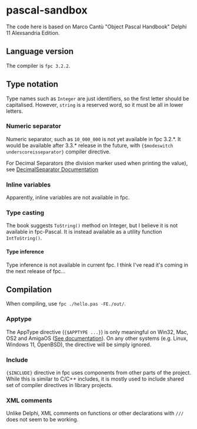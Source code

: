 # pascal-sandbox
The code here is based on Marco Cantù "Object Pascal Handbook" Delphi 11 Alexsandria Edition. 

## Language version
The compiler is `fpc 3.2.2`.

## Type notation
Type names such as `Integer` are just identifiers, so the first letter should be capitalised.
However, `string` is a reserved word, so it must be all in lower letters.

### Numeric separator
Numeric separator, such as `10_000_000` is not yet available in fpc 3.2.\*.
It would be available after 3.3.\* release in the future, with `{$modeswitch underscoreisseparator}` compiler directive.

For Decimal Separators (the division marker used when printing the value), see [DecimalSeparator Documentation](https://wiki.freepascal.org/DecimalSeparator) 

### Inline variables
Apparently, inline variables are not available in fpc.

### Type casting
The book suggests `ToString()` method on Integer, but I believe it is not available in fpc-Pascal.
It is instead available as a utility function `IntToString()`.

#### Type inference
Type inference is not available in current fpc. I think I've read it's coming in the next release of fpc...

## Compilation
When compiling, use `fpc ./hello.pas -FE./out/`.

### Apptype
The AppType directive (`{$APPTYPE ...}`) is only meaningful on Win32, Mac, OS2 and AmigaOS ([See documentation](https://www.freepascal.org/docs-html/current/prog/progsu86.html)). On any other systems (e.g. Linux, Windows 11, OpenBSD), the directive will be simply ignored.

### Include
`{$INCLUDE}` directive in fpc uses components from other parts of the project.
While this is similar to C/C++ includes, it is mostly used to include shared set of compiler directives in library projects.

### XML comments
Unlike Delphi, XML comments on functions or other declarations with `///` does not seem to be working.
